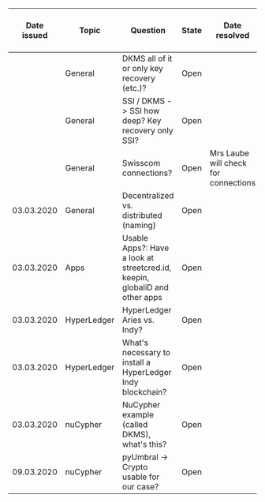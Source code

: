 | Date issued  | Topic | Question | State | Date resolved | Solution | To check on next meeting |
| ------------- | ------------- | ------------- | ------------- | ------------- | ------------- | ------------- |
| | General | DKMS all of it or only key recovery (etc.)?  | Open | | | |
| | General | SSI / DKMS -> SSI how deep? Key recovery only SSI? | Open | | | |
| | General | Swisscom connections? | Open | Mrs Laube will check for connections | | x |
| 03.03.2020 | General | Decentralized vs. distributed (naming) | Open | | | |
| 03.03.2020 | Apps | Usable Apps?: Have a look at streetcred.id, keepin, globaliD and other apps | Open | | | |
| 03.03.2020 | HyperLedger | HyperLedger Aries vs. Indy? | Open | | |
| 03.03.2020 | HyperLedger | What's necessary to install a HyperLedger Indy blockchain? | Open | | | |
| 03.03.2020 | nuCypher | NuCypher example (called DKMS), what's this? | Open | | | |
| 09.03.2020 | nuCypher | pyUmbral -> Crypto usable for our case? | Open | | | x |
